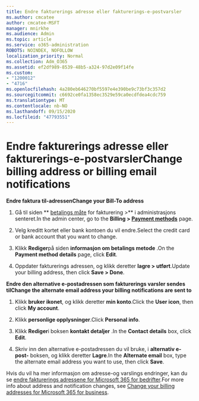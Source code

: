 ```yaml
---
title: Endre fakturerings adresse eller fakturerings-e-postvarsler
ms.author: cmcatee
author: cmcatee-MSFT
manager: mnirkhe
ms.audience: Admin
ms.topic: article
ms.service: o365-administration
ROBOTS: NOINDEX, NOFOLLOW
localization_priority: Normal
ms.collection: Adm_O365
ms.assetid: ef2df989-8539-48b5-a324-97d2e09f14fe
ms.custom:
- "1200012"
- "4716"
ms.openlocfilehash: 4a280eb646270bf5597e4e390be9c73bf3c357d2
ms.sourcegitcommit: c6692ce0fa1358ec3529e59ca0ecdfdea4cdc759
ms.translationtype: MT
ms.contentlocale: nb-NO
ms.lasthandoff: 09/15/2020
ms.locfileid: "47793551"
---
```

# <a name="change-billing-address-or-billing-email-notifications"></a><span data-ttu-id="e2cde-102">Endre fakturerings adresse eller fakturerings-e-postvarsler</span><span class="sxs-lookup"><span data-stu-id="e2cde-102">Change billing address or billing email notifications</span></span>

<span data-ttu-id="e2cde-103">**Endre faktura til-adressen**</span><span class="sxs-lookup"><span data-stu-id="e2cde-103">**Change your Bill-To address**</span></span>

1. <span data-ttu-id="e2cde-104">Gå til siden \*\* [betalings måte](https://go.microsoft.com/fwlink/p/?linkid=2018806) for fakturering >\*\* i administrasjons senteret.</span><span class="sxs-lookup"><span data-stu-id="e2cde-104">In the admin center, go to the **Billing > [Payment methods](https://go.microsoft.com/fwlink/p/?linkid=2018806)** page.</span></span>

2. <span data-ttu-id="e2cde-105">Velg kreditt kortet eller bank kontoen du vil endre.</span><span class="sxs-lookup"><span data-stu-id="e2cde-105">Select the credit card or bank account that you want to change.</span></span>

3. <span data-ttu-id="e2cde-106">Klikk **Rediger**på siden **informasjon om betalings metode** .</span><span class="sxs-lookup"><span data-stu-id="e2cde-106">On the **Payment method details** page, click **Edit**.</span></span>

4. <span data-ttu-id="e2cde-107">Oppdater fakturerings adressen, og klikk deretter **lagre > utført**.</span><span class="sxs-lookup"><span data-stu-id="e2cde-107">Update your billing address, then click **Save > Done**.</span></span>

<span data-ttu-id="e2cde-108">**Endre den alternative e-postadressen som fakturerings varsler sendes til**</span><span class="sxs-lookup"><span data-stu-id="e2cde-108">**Change the alternate email address your billing notifications are sent to**</span></span> 

1. <span data-ttu-id="e2cde-109">Klikk **bruker ikonet**, og klikk deretter **min konto**.</span><span class="sxs-lookup"><span data-stu-id="e2cde-109">Click the **User icon**, then click **My account**.</span></span>

2. <span data-ttu-id="e2cde-110">Klikk **personlige opplysninger**.</span><span class="sxs-lookup"><span data-stu-id="e2cde-110">Click **Personal info**.</span></span>

3. <span data-ttu-id="e2cde-111">Klikk **Rediger**i boksen **kontakt detaljer** .</span><span class="sxs-lookup"><span data-stu-id="e2cde-111">In the **Contact details** box, click **Edit**.</span></span>

4. <span data-ttu-id="e2cde-112">Skriv inn den alternative e-postadressen du vil bruke, i **alternativ e-post-** boksen, og klikk deretter **Lagre**.</span><span class="sxs-lookup"><span data-stu-id="e2cde-112">In the **Alternate email** box, type the alternate email address you want to use, then click **Save**.</span></span>

<span data-ttu-id="e2cde-113">Hvis du vil ha mer informasjon om adresse-og varslings endringer, kan du se [endre fakturerings adressene for Microsoft 365 for bedrifter](https://docs.microsoft.com/microsoft-365/commerce/billing-and-payments/change-your-billing-addresses?view=o365-worldwide).</span><span class="sxs-lookup"><span data-stu-id="e2cde-113">For more info about address and notification changes, see [Change your billing addresses for Microsoft 365 for business](https://docs.microsoft.com/microsoft-365/commerce/billing-and-payments/change-your-billing-addresses?view=o365-worldwide).</span></span>
